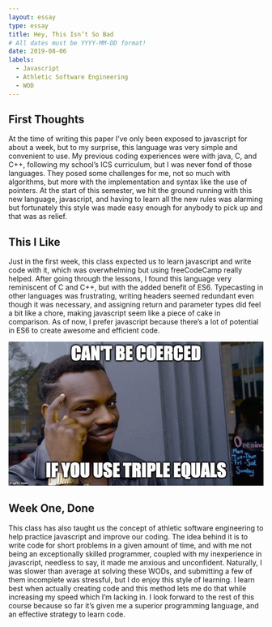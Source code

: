 ```yaml
---
layout: essay
type: essay
title: Hey, This Isn’t So Bad
# All dates must be YYYY-MM-DD format!
date: 2019-08-06
labels:
  - Javascript
  - Athletic Software Engineering
  - WOD
---
```


## First Thoughts

At the time of writing this paper I’ve only been exposed to javascript for about a week, but to my surprise, this language was very simple and convenient to use. My previous coding experiences were with java, C, and C++, following my school’s ICS curriculum, but I was never fond of those languages. They posed some challenges for me, not so much with algorithms, but more with the implementation and syntax like the use of pointers. At the start of this semester, we hit the ground running with this new language, javascript, and having to learn all the new rules was alarming but fortunately this style was made easy enough for anybody to pick up and that was as relief.   


## This I Like

Just in the first week, this class expected us to learn javascript and write code with it, which was overwhelming but using freeCodeCamp really helped. After going through the lessons, I found this language very reminiscent of C and C++, but with the added benefit of ES6. Typecasting in other languages was frustrating, writing headers seemed redundant even though it was necessary, and assigning return and parameter types did feel a bit like a chore, making javascript seem like a piece of cake in comparison. As of now, I prefer javascript because there’s a lot of potential in ES6 to create awesome and efficient code.


<img class="medium right floated rounded image" src="../images/just-use-triple-equals.jpeg">


## Week One, Done

This class has also taught us the concept of athletic software engineering to help practice javascript and improve our coding. The idea behind it is to write code for short problems in a given amount of time, and with me not being an exceptionally skilled programmer, coupled with my inexperience in javascript, needless to say, it made me anxious and unconfident. Naturally, I was slower than average at solving these WODs, and submitting a few of them incomplete was stressful, but I do enjoy this style of learning. I learn best when actually creating code and this method lets me do that while increasing my speed which I’m lacking in. I look forward to the rest of this course because so far it’s given me a superior programming language, and an effective strategy to learn code. 
